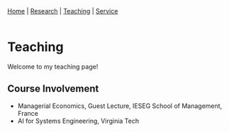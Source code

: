 <nav>
  <a href="index.md">Home</a> |
  <a href="research.md">Research</a> |
  <a href="teaching.md">Teaching</a> |
  <a href="service.md">Service</a>
</nav>

<br>

# Teaching

Welcome to my teaching page!

## Course Involvement
- Managerial Economics, Guest Lecture, IESEG School of Management, France
- AI for Systems Engineering, Virginia Tech


